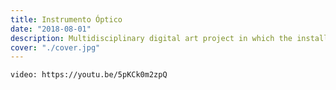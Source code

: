 ```yaml
---
title: Instrumento Óptico
date: "2018-08-01"
description: Multidisciplinary digital art project in which the installation scenery is exploited and the creation of a space intervened by the repercussions of the interaction between audio and visuals.
cover: "./cover.jpg"
---
```


`video: https://youtu.be/5pKCk0m2zpQ`
